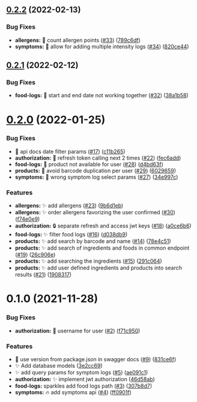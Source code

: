 ## [0.2.2](https://github.com/ArturBa/alergify/compare/0.2.1...0.2.2) (2022-02-13)


### Bug Fixes

* **allergens:** :bug: count allergen points ([#33](https://github.com/ArturBa/alergify/issues/33)) ([789c6df](https://github.com/ArturBa/alergify/commit/789c6dfc076961a553936f6ced234f8b69c00039))
* **symptoms:** :bug: allow for adding multiple intensity logs ([#34](https://github.com/ArturBa/alergify/issues/34)) ([820ce44](https://github.com/ArturBa/alergify/commit/820ce4448f14d9d24c364c9e480f99910668bd25))

## [0.2.1](https://github.com/ArturBa/alergify/compare/0.2.0...0.2.1) (2022-02-12)


### Bug Fixes

* **food-logs:** :bug: start and end date not working together ([#32](https://github.com/ArturBa/alergify/issues/32)) ([38a1b58](https://github.com/ArturBa/alergify/commit/38a1b58adedbcb3b921588ea78cf4943b99ce0cc))

# [0.2.0](https://github.com/ArturBa/alergify/compare/0.1.0...0.2.0) (2022-01-25)


### Bug Fixes

* :bug: api docs date filter params ([#17](https://github.com/ArturBa/alergify/issues/17)) ([c11b265](https://github.com/ArturBa/alergify/commit/c11b26553a543c6c8b8022191d0ae3de26ea2931))
* **authorization:** :bug: refresh token calling next 2 times ([#22](https://github.com/ArturBa/alergify/issues/22)) ([fec6add](https://github.com/ArturBa/alergify/commit/fec6addfd71ce5086f00f87a513ecc6a6cf3faa5))
* **food-logs:** :bug: product not available for user ([#28](https://github.com/ArturBa/alergify/issues/28)) ([d4bd63f](https://github.com/ArturBa/alergify/commit/d4bd63f4eca34bad4a782933d658a3635bfb5145))
* **products:** :bug: avoid barcode duplication per user ([#29](https://github.com/ArturBa/alergify/issues/29)) ([6029659](https://github.com/ArturBa/alergify/commit/6029659e2a3b3068f42dee80dec275c99f650d93))
* **symptoms:** :bug: wrong symptom log select params ([#27](https://github.com/ArturBa/alergify/issues/27)) ([34e997c](https://github.com/ArturBa/alergify/commit/34e997c90296c29bd588718128ec9ea927d88689))


### Features

* **allergens:** :sparkles: add allergens ([#23](https://github.com/ArturBa/alergify/issues/23)) ([9b6d1eb](https://github.com/ArturBa/alergify/commit/9b6d1eb0426125cfdc538dd5a6c5d689f9d69ca1))
* **allergens:** :sparkles: order allergens favorizing the user confirmed ([#30](https://github.com/ArturBa/alergify/issues/30)) ([f74e0e9](https://github.com/ArturBa/alergify/commit/f74e0e9f58acd987147c11b5b8033f006fa4f461))
* **authorization:** :lock: separate refresh and access jwt keys ([#18](https://github.com/ArturBa/alergify/issues/18)) ([a0ce6b6](https://github.com/ArturBa/alergify/commit/a0ce6b6c4d52981933989245402b4c39faf73ce3))
* **food-logs:** :sparkles: filter food logs ([#16](https://github.com/ArturBa/alergify/issues/16)) ([d038db9](https://github.com/ArturBa/alergify/commit/d038db9d5c4f4450e54c716ab4e5ea30bba70392))
* **products:** :sparkles: add search by barcode and name ([#14](https://github.com/ArturBa/alergify/issues/14)) ([78e4c51](https://github.com/ArturBa/alergify/commit/78e4c51a2c786211936a26fa2aecea2f34989f4d))
* **products:** :sparkles: add search of ingredients and foods in common endpoint ([#19](https://github.com/ArturBa/alergify/issues/19)) ([26c906e](https://github.com/ArturBa/alergify/commit/26c906edf2ccd42cf6011be845f1685df1866118))
* **products:** :sparkles: add searching the ingredients ([#15](https://github.com/ArturBa/alergify/issues/15)) ([291c064](https://github.com/ArturBa/alergify/commit/291c0645ad8dbefa2c70661f7cdbde4192c1fd01))
* **products:** :sparkles: add user defined ingredients and products into search results ([#21](https://github.com/ArturBa/alergify/issues/21)) ([1908317](https://github.com/ArturBa/alergify/commit/1908317029eee6c660d5c4d55e27f23ca82e8362))

# 0.1.0 (2021-11-28)


### Bug Fixes

* **authorization:** :bug: username for user ([#2](https://github.com/ArturBa/alergify/issues/2)) ([f71c950](https://github.com/ArturBa/alergify/commit/f71c9507d154b707528dab376d987ddecbd5317e))


### Features

* :memo: use version from package.json in swagger docs ([#9](https://github.com/ArturBa/alergify/issues/9)) ([831ce6f](https://github.com/ArturBa/alergify/commit/831ce6fd341ade08283019f2bcdb2c7813a3d691))
* :sparkles: Add database models ([3e2cc69](https://github.com/ArturBa/alergify/commit/3e2cc6931350bb098e0da4548920e20aa052f173))
* :sparkles: add query params for symptom logs ([#5](https://github.com/ArturBa/alergify/issues/5)) ([ae091c1](https://github.com/ArturBa/alergify/commit/ae091c1fa065ec65e74c541a55f64a120b956a4e))
* **authorization:** :sparkles: implement jwt authorization ([46d58ab](https://github.com/ArturBa/alergify/commit/46d58ab7e6e38b62e8e39a408fd64d445ec5bd03))
* **food-logs:** sparkles add food logs path  ([#3](https://github.com/ArturBa/alergify/issues/3)) ([307b8d7](https://github.com/ArturBa/alergify/commit/307b8d754a4cf3dfed70e40fea848c8680cbb9ec))
* **symptoms:** :fire: add symptoms api ([#4](https://github.com/ArturBa/alergify/issues/4)) ([ff0901f](https://github.com/ArturBa/alergify/commit/ff0901fbba77502ce54c9b775865fa4c9ef69e13))

